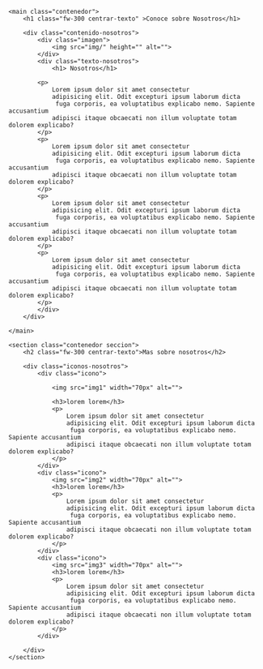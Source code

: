 
<!DOCTYPE html>
<html lang="en">
<head>
    <meta charset="UTF-8">
    <meta http-equiv="X-UA-Compatible" content="IE=edge">
    <meta name="viewport" content="width=device-width, initial-scale=1.0">
    <title>Document</title>
</head>
<body>
    
    <main class="contenedor">
        <h1 class="fw-300 centrar-texto" >Conoce sobre Nosotros</h1>

        <div class="contenido-nosotros">
            <div class="imagen">
                <img src="img/" height="" alt="">
            </div>
            <div class="texto-nosotros">
                <h1> Nosotros</h1>
            
            <p>
                Lorem ipsum dolor sit amet consectetur 
                adipisicing elit. Odit excepturi ipsum laborum dicta
                 fuga corporis, ea voluptatibus explicabo nemo. Sapiente accusantium 
                adipisci itaque obcaecati non illum voluptate totam dolorem explicabo?
            </p>
            <p>
                Lorem ipsum dolor sit amet consectetur 
                adipisicing elit. Odit excepturi ipsum laborum dicta
                 fuga corporis, ea voluptatibus explicabo nemo. Sapiente accusantium 
                adipisci itaque obcaecati non illum voluptate totam dolorem explicabo?
            </p>
            <p>
                Lorem ipsum dolor sit amet consectetur 
                adipisicing elit. Odit excepturi ipsum laborum dicta
                 fuga corporis, ea voluptatibus explicabo nemo. Sapiente accusantium 
                adipisci itaque obcaecati non illum voluptate totam dolorem explicabo?
            </p>
            <p>
                Lorem ipsum dolor sit amet consectetur 
                adipisicing elit. Odit excepturi ipsum laborum dicta
                 fuga corporis, ea voluptatibus explicabo nemo. Sapiente accusantium 
                adipisci itaque obcaecati non illum voluptate totam dolorem explicabo?
            </p>
            </div>
        </div>

    </main>

    <section class="contenedor seccion">
        <h2 class="fw-300 centrar-texto">Mas sobre nosotros</h2>

        <div class="iconos-nosotros">
            <div class="icono">

                <img src="img1" width="70px" alt="">

                <h3>lorem lorem</h3>
                <p>
                    Lorem ipsum dolor sit amet consectetur 
                    adipisicing elit. Odit excepturi ipsum laborum dicta
                     fuga corporis, ea voluptatibus explicabo nemo. Sapiente accusantium 
                    adipisci itaque obcaecati non illum voluptate totam dolorem explicabo?
                </p>
            </div>
            <div class="icono">
                <img src="img2" width="70px" alt="">
                <h3>lorem lorem</h3>
                <p>
                    Lorem ipsum dolor sit amet consectetur 
                    adipisicing elit. Odit excepturi ipsum laborum dicta
                     fuga corporis, ea voluptatibus explicabo nemo. Sapiente accusantium 
                    adipisci itaque obcaecati non illum voluptate totam dolorem explicabo?
                </p>
            </div>
            <div class="icono">
                <img src="img3" width="70px" alt="">
                <h3>lorem lorem</h3>
                <p>
                    Lorem ipsum dolor sit amet consectetur 
                    adipisicing elit. Odit excepturi ipsum laborum dicta
                     fuga corporis, ea voluptatibus explicabo nemo. Sapiente accusantium 
                    adipisci itaque obcaecati non illum voluptate totam dolorem explicabo?
                </p>
            </div>
           
        </div>
    </section>



















</body>
</html>
                  
